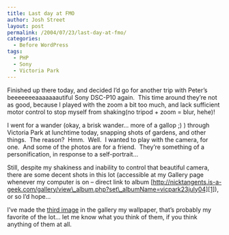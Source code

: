 ```yaml
---
title: Last day at FMO
author: Josh Street
layout: post
permalink: /2004/07/23/last-day-at-fmo/
categories:
  - Before WordPress
tags:
  - PHP
  - Sony
  - Victoria Park
---
```

Finished up there today, and decided I&#8217;d go for another trip with Peter&#8217;s beeeeeeeaaaaaaautiful Sony DSC-P10 again.&nbsp; This time around they&#8217;re not as good, because I played with the zoom a bit too much, and lack sufficient motor control to stop myself from shaking(no tripod + zoom = blur, hehe)!

I went for a wander (okay, a brisk wander&#8230; more of a gallop ;) ) through Victoria Park at lunchtime today, snapping shots of gardens, and other things.&nbsp; The reason?&nbsp; Hmm.&nbsp; Well.&nbsp; I wanted to play with the camera, for one.&nbsp; And some of the photos are for a friend.&nbsp; They&#8217;re something of a personification, in response to a self-portrait&#8230;

Still, despite my shakiness and inability to control that beautiful camera, there are some decent shots in this lot (accessible at my Gallery page whenever my computer is on &#8211; direct link to album [http://nicktangents.is-a-geek.com/gallery/view\_album.php?set\_albumName=vicpark23july04][1]), or so I&#8217;d hope&#8230;

I&#8217;ve made the [third image][2] in the gallery my wallpaper, that&#8217;s probably my favorite of the lot&#8230; let me know what you think of them, if you think anything of them at all.

 [1]: http://nicktangents.is-a-geek.com/gallery/view_album.php?set_albumName=vicpark23july04
 [2]: http://nicktangents.is-a-geek.com/gallery/view_photo.php?set_albumName=vicpark23july04&id=DSC00413